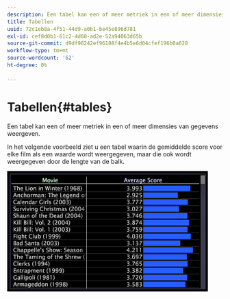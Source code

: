 ```yaml
---
description: Een tabel kan een of meer metriek in een of meer dimensies van gegevens weergeven.
title: Tabellen
uuid: 72c1eb8a-4f51-44d9-a0b1-be45e896d781
exl-id: cef8d0b1-61c2-4d60-ad2e-52a94063d65b
source-git-commit: d9df90242ef96188f4e4b5e6d04cfef196b0a628
workflow-type: tm+mt
source-wordcount: '62'
ht-degree: 0%

---
```


# Tabellen{#tables}

Een tabel kan een of meer metriek in een of meer dimensies van gegevens weergeven.

In het volgende voorbeeld ziet u een tabel waarin de gemiddelde score voor elke film als een waarde wordt weergegeven, maar die ook wordt weergegeven door de lengte van de balk.

![](assets/vis_Table.png)
